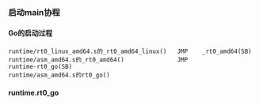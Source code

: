 ### 启动main协程

<link rel="stylesheet" type="text/css" href="../images/jquery.dialog.css">
<script type=text/javascript src="../images/jquery.dialog.js"></script>
<script type=text/javascript src="../images/jquery.dialog-code.js"></script>

#### Go的启动过程
```
runtime/rt0_linux_amd64.s的_rt0_amd64_linux()   JMP    _rt0_amd64(SB)
runtime/asm_amd64.s的_rt0_amd64()               JMP    runtime·rt0_go(SB)
runtime/asm_amd64.s的rt0_go()
```

#### runtime.rt0_go
<div class="DialogCode" data-code="rt0_go"></div>



